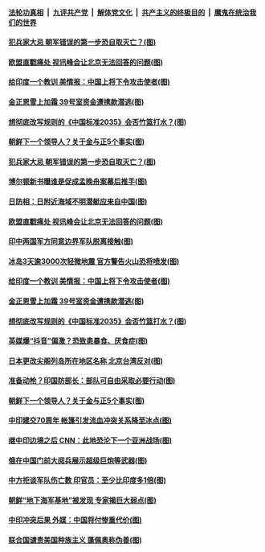 ####  [法轮功真相](../../../../basic/blob/master/README.md?t=06241102) &nbsp;|&nbsp; [九评共产党](../../../../9ping.md/blob/master/README.md?t=06241102) &nbsp;|&nbsp; [解体党文化](../../../../jtdwh.md/blob/master/README.md?t=06241102)  &nbsp;|&nbsp; [共产主义的终极目的](../../../../gczydzjmd.md/blob/master/README.md?t=06241102) &nbsp;|&nbsp; [魔鬼在统治我们的世界](../../../../mgztzwmdsj.md/blob/master/README.md?t=06241102) 

#### [犯兵家大忌 朝军错误的第一步恐自取灭亡？(图)](../pages/p9/937444.md?t=06241102) 

#### [欧盟直戳痛处 视讯峰会让北京无法回答的问题(图)](../pages/p9/937471.md?t=06241102) 

#### [给印度一个教训 美情报：中国上将下令攻击使者(图)](../pages/p9/937414.md?t=06241102) 

#### [金正恩雪上加霜 39号室资金遭携款潜逃(图)](../pages/p9/937338.md?t=06241102) 

#### [想彻底改写规则的《中国标准2035》会否竹篮打水？(图)](../pages/p9/937385.md?t=06241102) 

#### [朝鲜下一个领导人？关于金与正5个事实(图)](../pages/p9/937239.md?t=06241102) 

#### [犯兵家大忌 朝军错误的第一步恐自取灭亡？(图)](../pages/p9/937444.md?t=06241102) 

#### [博尔顿新书曝谁是促成孟晚舟案幕后推手(图)](../pages/p9/937512.md?t=06241102) 

#### [日防相：日附近海域不明潜艇应来自中国(图)](../pages/p9/937508.md?t=06241102) 

#### [欧盟直戳痛处 视讯峰会让北京无法回答的问题(图)](../pages/p9/937471.md?t=06241102) 

#### [印中两国军方同意边界军队脱离接触(图)](../pages/p9/937468.md?t=06241102) 

#### [冰岛3天逾3000次轻微地震 官方警告火山恐将喷发(图)](../pages/p9/937442.md?t=06241102) 

#### [给印度一个教训 美情报：中国上将下令攻击使者(图)](../pages/p9/937414.md?t=06241102) 

#### [金正恩雪上加霜 39号室资金遭携款潜逃(图)](../pages/p9/937338.md?t=06241102) 

#### [想彻底改写规则的《中国标准2035》会否竹篮打水？(图)](../pages/p9/937385.md?t=06241102) 

#### [英媒爆“抖音”偏激？恐致患暴食、厌食症(图)](../pages/p9/937345.md?t=06241102) 

#### [日本更改尖阁列岛所在地区名称 北京台湾反对(图)](../pages/p9/937358.md?t=06241102) 

#### [准备动枪？印国防部长：部队可自由采取必要行动(图)](../pages/p9/937316.md?t=06241102) 

#### [朝鲜下一个领导人？关于金与正5个事实(图)](../pages/p9/937239.md?t=06241102) 

#### [中印建交70周年 帐篷引发流血冲突关系降至冰点(图)](../pages/p9/937297.md?t=06241102) 

#### [继中印边境之后 CNN：此地恐沦下一个亚洲战场(图)](../pages/p9/937235.md?t=06241102) 

#### [俄在中国门前大阅兵展示超级巨炮等武器(图)](../pages/p9/937283.md?t=06241102) 

#### [中方拒谈军队伤亡数 印官员：至少比印度多1倍(图)](../pages/p9/937262.md?t=06241102) 

#### [朝鲜“地下海军基地”被发现 专家揭巨大弱点(图)](../pages/p9/937152.md?t=06241102) 

#### [中印冲突后果 外媒：中国将付惨重代价(图)](../pages/p9/937150.md?t=06241102) 

#### [联合国谴责美国种族主义 蓬佩奥称伪善(图)](../pages/p9/937213.md?t=06241102) 

